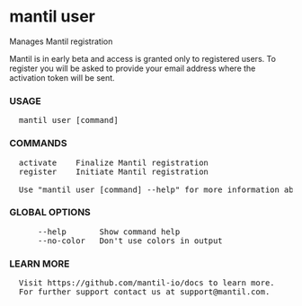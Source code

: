 
# mantil user

Manages Mantil registration

Mantil is in early beta and access is granted only to registered users. To
register you will be asked to provide your email address where the activation
token will be sent.

### USAGE
<pre>
  mantil user [command]
</pre>
### COMMANDS
<pre>
  activate    Finalize Mantil registration
  register    Initiate Mantil registration

  Use "mantil user [command] --help" for more information about a command.
</pre>
### GLOBAL OPTIONS
<pre>
      --help       Show command help
      --no-color   Don't use colors in output
</pre>
### LEARN MORE
<pre>
  Visit https://github.com/mantil-io/docs to learn more.
  For further support contact us at support@mantil.com.
</pre>
